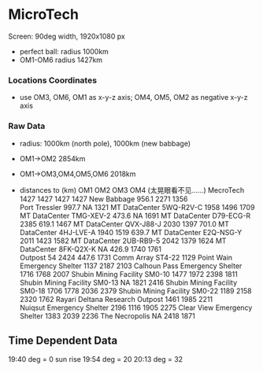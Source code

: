 # MicroTech

Screen: 90deg width, 1920x1080 px
* perfect ball: radius 1000km
* OM1-OM6 radius 1427km

### Locations Coordinates
* use OM3, OM6, OM1 as x-y-z axis; OM4, OM5, OM2 as negative x-y-z axis

### Raw Data
* radius: 1000km (north pole), 1000km (new babbage)
* OM1->OM2 2854km
* OM1->OM3,OM4,OM5,OM6 2018km

* distances to (km)					OM1		OM2		OM3		OM4 (太晃眼看不见……)
MecroTech	 						1427    1427	1427	1427
New Babbage 						956.1	2271	1356	
Port Tressler 						997.7	NA		1321
MT DataCenter 5WQ-R2V-C				1958	1496	1709
MT DataCenter TMG-XEV-2 			473.6	NA		1691
MT DataCenter D79-ECG-R 			2385	619.1	1467
MT DataCenter QVX-J88-J 			2030	1397	701.0
MT DataCenter 4HJ-LVE-A 			1940	1519	639.7
MT DataCenter E2Q-NSG-Y 			2011	1423	1582
MT DataCenter 2UB-RB9-5 			2042	1379	1624
MT DataCenter 8FK-Q2X-K				NA		426.9 	1740	1761	
Outpost 54 							2424	447.6	1731
Comm Array ST4-22											1129
Point Wain Emergency Shelter 		1137	2187	2103
Calhoun Pass Emergency Shelter 		1716	1768	2007
Shubin Mining Facility SM0-10 		1477	1972	2398	1811
Shubin Mining Facility SM0-13		NA		1821	2416
Shubin Mining Facility SM0-18		1706	1778	2036	2379
Shubin Mining Facility SM0-22 		1189	2158	2320	1762
Rayari Deltana Research Outpost 	1461	1985	2211	
Nuiqsut Emergency Shelter 			2196	1116	1905	2275
Clear View Emergency Shelter 		1383	2039	2236
The Necropolis						NA		2418	1871

## Time Dependent Data
19:40 deg = 0   sun rise
19:54 deg = 20
20:13 deg = 32
